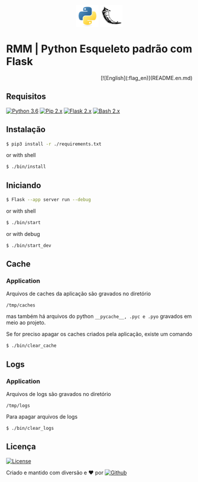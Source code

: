 <p align="center">
<img src="https://raw.githubusercontent.com/devicons/devicon/master/icons/python/python-original.svg" alt="python" width="60" height="60"/>
<img src="https://raw.githubusercontent.com/devicons/devicon/master/icons/flask/flask-original.svg" alt="python" width="60" height="60"/>
</p>

# RMM | Python Esqueleto padrão com Flask

<p align="right">
[![English](:flag_en)](README.en.md)
</p>

## Requisitos

 [![Python 3.6](https://img.shields.io/badge/python-3.6-blue.svg)](https://www.python.org/downloads/release/python-360/)
 [![Pip 2.x](https://img.shields.io/badge/pip-2.x-blue.svg)](https://www.python.org/downloads/release/python-360/)
 [![Flask 2.x](https://img.shields.io/badge/Flask-2.x-blue.svg)](https://www.python.org/downloads/release/python-360/)
 [![Bash 2.x](https://img.shields.io/badge/Bash-2.x-blue.svg)](https://www.python.org/downloads/release/python-360/)

## Instalação

```bash
$ pip3 install -r ./requirements.txt
```

or with shell

```bash
$ ./bin/install
```

## Iniciando

```bash
$ Flask --app server run --debug
```

or with shell

```bash
$ ./bin/start
```

or with debug

```bash
$ ./bin/start_dev
```

## Cache

### Application

Arquivos de caches da aplicação são gravados no diretório

```
/tmp/caches
```
mas também há arquivos do python `__pycache__, .pyc e .pyo` gravados em meio ao projeto.


Se for preciso apagar os caches criados pela aplicação, existe um comando

```bash
$ ./bin/clear_cache
```


## Logs

### Application

Arquivos de logs são gravados no diretório
```
/tmp/logs
```

Para apagar arquivos de logs

```bash
$ ./bin/clear_logs
```


## Licença

[![License](https://img.shields.io/badge/license-MIT-green?style=plastic)](LICENSE.md)



Criado e mantido com diversão e :heart: por [![Github](https://img.shields.io/badge/-ricardo%20melo%20martins-000?style=plastic&logo=github)](https://github.com/ricardo-melo-martins)


